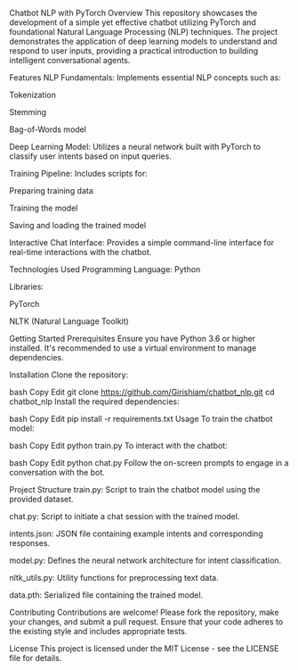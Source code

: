 Chatbot NLP with PyTorch
Overview
This repository showcases the development of a simple yet effective chatbot utilizing PyTorch and foundational Natural Language Processing (NLP) techniques. The project demonstrates the application of deep learning models to understand and respond to user inputs, providing a practical introduction to building intelligent conversational agents.

Features
NLP Fundamentals: Implements essential NLP concepts such as:

Tokenization

Stemming

Bag-of-Words model

Deep Learning Model: Utilizes a neural network built with PyTorch to classify user intents based on input queries.

Training Pipeline: Includes scripts for:

Preparing training data

Training the model

Saving and loading the trained model

Interactive Chat Interface: Provides a simple command-line interface for real-time interactions with the chatbot.

Technologies Used
Programming Language: Python

Libraries:

PyTorch

NLTK (Natural Language Toolkit)

Getting Started
Prerequisites
Ensure you have Python 3.6 or higher installed. It's recommended to use a virtual environment to manage dependencies.

Installation
Clone the repository:

bash
Copy
Edit
git clone https://github.com/Girishiam/chatbot_nlp.git
cd chatbot_nlp
Install the required dependencies:

bash
Copy
Edit
pip install -r requirements.txt
Usage
To train the chatbot model:

bash
Copy
Edit
python train.py
To interact with the chatbot:

bash
Copy
Edit
python chat.py
Follow the on-screen prompts to engage in a conversation with the bot.

Project Structure
train.py: Script to train the chatbot model using the provided dataset.

chat.py: Script to initiate a chat session with the trained model.

intents.json: JSON file containing example intents and corresponding responses.

model.py: Defines the neural network architecture for intent classification.

nltk_utils.py: Utility functions for preprocessing text data.

data.pth: Serialized file containing the trained model.

Contributing
Contributions are welcome! Please fork the repository, make your changes, and submit a pull request. Ensure that your code adheres to the existing style and includes appropriate tests.

License
This project is licensed under the MIT License - see the LICENSE file for details.
